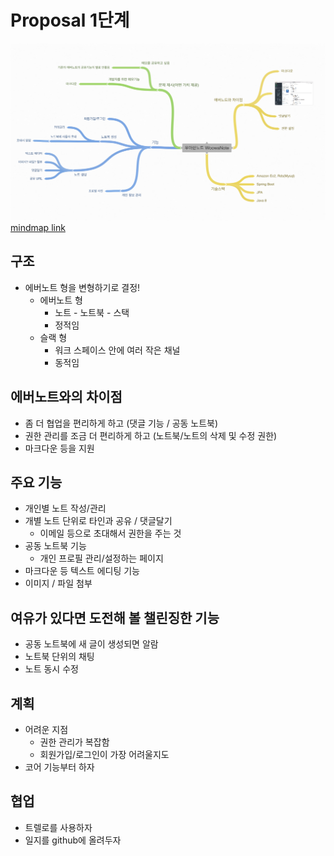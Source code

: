 # Proposal 1단계

![mindmap](./images/180803-mindmap.png)
[mindmap link](https://coggle.it/diagram/W2Pd5pP-j-5e6LeG/t/%EC%9A%B0%EC%95%84%ED%95%9C%EB%85%B8%ED%8A%B8-woowanote)

## 구조
- 에버노트 형을 변형하기로 결정!
  - 에버노트 형 
    - 노트 - 노트북 - 스택
    - 정적임
  - 슬랙 형
    - 워크 스페이스 안에 여러 작은 채널
    - 동적임

## 에버노트와의 차이점
- 좀 더 협업을 편리하게 하고 (댓글 기능 / 공동 노트북)
- 권한 관리를 조금 더 편리하게 하고 (노트북/노트의 삭제 및 수정 권한)
- 마크다운 등을 지원

## 주요 기능
- 개인별 노트 작성/관리
- 개별 노트 단위로 타인과 공유 / 댓글달기
  - 이메일 등으로 초대해서 권한을 주는 것
- 공동 노트북 기능
  - 개인 프로필 관리/설정하는 페이지
- 마크다운 등 텍스트 에디팅 기능
- 이미지 / 파일 첨부

## 여유가 있다면 도전해 볼 챌린징한 기능
- 공동 노트북에 새 글이 생성되면 알람
- 노트북 단위의 채팅
- 노트 동시 수정

## 계획
- 어려운 지점
  - 권한 관리가 복잡함 
  - 회원가입/로그인이 가장 어려울지도
- 코어 기능부터 하자 

## 협업
- 트렐로를 사용하자
- 일지를 github에 올려두자
